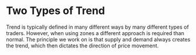 # Two Types of Trend
Trend is typically defined in many different ways by many different types of traders. However, when using zones a different approach is required than normal. The principle we work on is that supply and demand always creates the trend, which then dictates the direction of price movement.





